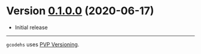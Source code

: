 # Version [0.1.0.0](https://github.com/distrap/gcodehs/compare/0.1.1.0...0.1.2.0) (2020-06-17)

* Initial release

---

`gcodehs` uses [PVP Versioning][1].

[1]: https://pvp.haskell.org

